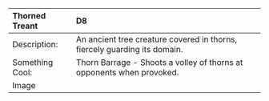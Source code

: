 |**Thorned Treant**|D8|
|:----|:----|
|Description:|An ancient tree creature covered in thorns, fiercely guarding its domain.|
|Something Cool:|Thorn Barrage - Shoots a volley of thorns at opponents when provoked.|
|Image| |